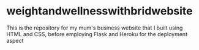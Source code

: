# weightandwellnesswithbridwebsite
This is the repository for my mum's business website that I built using HTML and CSS, before employing Flask and Heroku for the deployment aspect
